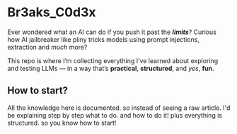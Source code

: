 # Br3aks_C0d3x
Ever wondered what an AI can do if you push it past the ***limits***?
Curious how AI jailbreaker like pliny tricks models using prompt injections, extraction and *much* more?

This repo is where I’m collecting everything I’ve learned about exploring and testing LLMs — in a way that’s **practical**, **structured**, and *yes*, **fun**.

 ## How to start?

 All the knowledge here is documented. so instead of seeing a raw article. I'd be explaining step by step what to do. and how to do it! plus everything is structured. so you know how to start!
